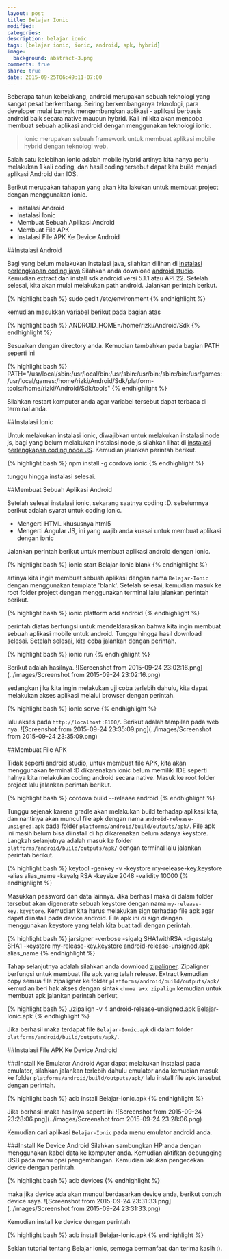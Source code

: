 ```yaml
---
layout: post
title: Belajar Ionic
modified:
categories:
description: belajar ionic
tags: [belajar ionic, ionic, android, apk, hybrid]
image:
  background: abstract-3.png
comments: true
share: true
date: 2015-09-25T06:49:11+07:00
---
```


Beberapa tahun kebelakang, android merupakan sebuah teknologi yang sangat pesat berkembang. Seiring berkembanganya teknologi, para developer mulai banyak mengembangkan aplikasi - aplikasi berbasis android baik secara native maupun hybrid. Kali ini kita akan mencoba membuat sebuah aplikasi android dengan menggunakan teknologi ionic.

>Ionic merupakan sebuah framework untuk membuat aplikasi mobile hybrid dengan teknologi web.

Salah satu kelebihan ionic adalah mobile hybrid artinya kita hanya perlu melakukan 1 kali coding, dan hasil coding tersebut dapat kita build menjadi aplikasi Android dan IOS.

Berikut merupakan tahapan yang akan kita lakukan untuk membuat project dengan menggunakan ionic.

- Instalasi Android
- Instalasi Ionic
- Membuat Sebuah Aplikasi Android
- Membuat File APK
- Instalasi File APK Ke Device Android

##Instalasi Android

Bagi yang belum melakukan instalasi java, silahkan dilihan di [instalasi perlengkapan coding java](http://rizkimufrizal.github.io/instalasi-perlengkapan-coding-java/) Silahkan anda download [android studio](https://developer.android.com/sdk/index.html). Kemudian extract dan install sdk android versi 5.1.1 atau API 22. Setelah selesai, kita akan mulai melakukan path android. Jalankan perintah berkut.

{% highlight bash %}
sudo gedit /etc/environment
{% endhighlight %}

kemudian masukkan variabel berikut pada bagian atas

{% highlight bash %}
ANDROID_HOME=/home/rizki/Android/Sdk
{% endhighlight %}

Sesuaikan dengan directory anda. Kemudian tambahkan pada bagian PATH seperti ini

{% highlight bash %}
PATH="/usr/local/sbin:/usr/local/bin:/usr/sbin:/usr/bin:/sbin:/bin:/usr/games:/usr/local/games:/home/rizki/Android/Sdk/platform-tools:/home/rizki/Android/Sdk/tools"
{% endhighlight %}

Silahkan restart komputer anda agar variabel tersebut dapat terbaca di terminal anda.

##Instalasi Ionic

Untuk melakukan instalasi ionic, diwajibkan untuk melakukan instalasi node js, bagi yang belum melakukan instalasi node js silahkan lihat di [instalasi perlengkapan coding node JS](http://rizkimufrizal.github.io/instalasi-perlengkapan-coding-node-js/). Kemudian jalankan perintah berikut.

{% highlight bash %}
npm install -g cordova ionic
{% endhighlight %}

tunggu hingga instalasi selesai.

##Membuat Sebuah Aplikasi Android

Setelah selesai instalasi ionic, sekarang saatnya coding :D. sebelumnya berikut adalah syarat untuk coding ionic.

- Mengerti HTML khususnya html5
- Mengerti Angular JS, ini yang wajib anda kuasai untuk membuat aplikasi dengan ionic

Jalankan perintah berikut untuk membuat aplikasi android dengan ionic.

{% highlight bash %}
ionic start Belajar-Ionic blank
{% endhighlight %}

artinya kita ingin membuat sebuah aplikasi dengan nama `Belajar-Ionic` dengan menggunakan template 'blank'. Setelah selesai, kemudian masuk ke root folder project dengan menggunakan terminal lalu jalankan perintah berikut.

{% highlight bash %}
ionic platform add android
{% endhighlight %}

perintah diatas berfungsi untuk mendeklarasikan bahwa kita ingin membuat sebuah aplikasi mobile untuk android. Tunggu hingga hasil download selesai. Setelah selesai, kita coba jalankan dengan perintah.

{% highlight bash %}
ionic run
{% endhighlight %}

Berikut adalah hasilnya.
![Screenshot from 2015-09-24 23:02:16.png](../images/Screenshot from 2015-09-24 23:02:16.png)

sedangkan jika kita ingin melakukan uji coba terlebih dahulu, kita dapat melakukan akses aplikasi melalui browser dengan perintah.

{% highlight bash %}
ionic serve
{% endhighlight %}

lalu akses pada `http://localhost:8100/`. Berikut adalah tampilan pada web nya.
![Screenshot from 2015-09-24 23:35:09.png](../images/Screenshot from 2015-09-24 23:35:09.png)

##Membuat File APK

Tidak seperti android studio, untuk membuat file APK, kita akan menggunakan terminal :D dikarenakan ionic belum memiliki IDE seperti halnya kita melakukan coding android secara native. Masuk ke root folder project lalu jalankan perintah berikut.

{% highlight bash %}
cordova build --release android
{% endhighlight %}

Tunggu sejenak karena gradle akan melakukan build terhadap aplikasi kita, dan nantinya akan muncul file apk dengan nama `android-release-unsigned.apk` pada folder `platforms/android/build/outputs/apk/`. File apk ini masih belum bisa diinstall di hp dikarenakan belum adanya keystore. Langkah selanjutnya adalah masuk ke folder `platforms/android/build/outputs/apk/` dengan terminal lalu jalankan perintah berikut.

{% highlight bash %}
keytool -genkey -v -keystore my-release-key.keystore -alias alias_name -keyalg RSA -keysize 2048 -validity 10000
{% endhighlight %}

Masukkan password dan data lainnya. Jika berhasil maka di dalam folder tersebut akan digenerate sebuah keystore dengan nama `my-release-key.keystore`. Kemudian kita harus melakukan sign terhadap file apk agar dapat diinstall pada device android. File apk ini di sign dengan menggunakan keystore yang telah kita buat tadi dengan perintah.

{% highlight bash %}
jarsigner -verbose -sigalg SHA1withRSA -digestalg SHA1 -keystore my-release-key.keystore android-release-unsigned.apk alias_name
{% endhighlight %}

Tahap selanjutnya adalah silahkan anda download [zipaligner](https://github.com/RizkiMufrizal/zipaligner). Zipaligner berfungsi untuk membuat file apk yang telah release. Extract kemudian copy semua file zipaligner ke folder `platforms/android/build/outputs/apk/` kemudian beri hak akses dengan sintak `chmoa a+x zipalign` kemudian untuk membuat apk jalankan perintah berikut.

{% highlight bash %}
./zipalign -v 4 android-release-unsigned.apk Belajar-Ionic.apk
{% endhighlight %}

Jika berhasil maka terdapat file `Belajar-Ionic.apk` di dalam folder `platforms/android/build/outputs/apk/`.

##Instalasi File APK Ke Device Android

###Install Ke Emulator Android
Agar dapat melakukan instalasi pada emulator, silahkan jalankan terlebih dahulu emulator anda kemudian masuk ke folder `platforms/android/build/outputs/apk/` lalu install file apk tersebut dengan perintah.

{% highlight bash %}
adb install Belajar-Ionic.apk
{% endhighlight %}

Jika berhasil maka hasilnya seperti ini
![Screenshot from 2015-09-24 23:28:06.png](../images/Screenshot from 2015-09-24 23:28:06.png)

Kemudian cari aplikasi `Belajar-Ionic` pada menu emulator android anda.

###Install Ke Device Android
Silahkan sambungkan HP anda dengan menggunakan kabel data ke komputer anda. Kemudian aktifkan debungging USB pada menu opsi pengembangan. Kemudian lakukan pengecekan device dengan perintah.

{% highlight bash %}
adb devices
{% endhighlight %}

maka jika device ada akan muncul berdasarkan device anda, berikut contoh device saya.
![Screenshot from 2015-09-24 23:31:33.png](../images/Screenshot from 2015-09-24 23:31:33.png)

Kemudian install ke device dengan perintah

{% highlight bash %}
adb install Belajar-Ionic.apk
{% endhighlight %}

Sekian tutorial tentang Belajar Ionic, semoga bermanfaat dan terima kasih :).
